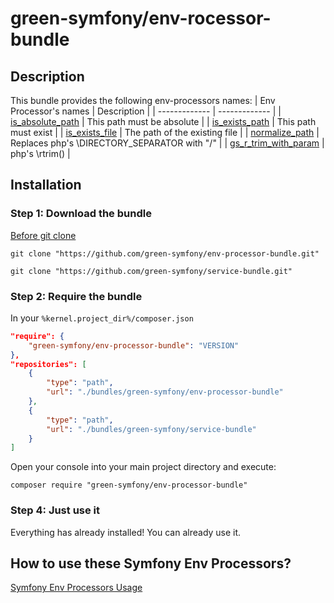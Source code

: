 green-symfony/env-rocessor-bundle
========

## Description

This bundle provides the following env-processors names:
| Env Processor's names | Description |
| ------------- | ------------- |
| [is_absolute_path](https://github.com/green-symfony/env-processor-bundle/blob/main/src/DependencyInjection/IsAbsolutePathVarProcessor.php) | This path must be absolute |
| [is_exists_path](https://github.com/green-symfony/env-processor-bundle/blob/main/src/DependencyInjection/IsExistsPathVarProcessor.php) | This path must exist |
| [is_exists_file](https://github.com/green-symfony/env-processor-bundle/blob/main/src/DependencyInjection/IsExistsFileVarProcessor.php) | The path of the existing file |
| [normalize_path](https://github.com/green-symfony/env-processor-bundle/blob/main/src/DependencyInjection/NormalizePathEnvVarProcessor.php) | Replaces php's \DIRECTORY_SEPARATOR with "/" |
| [gs_r_trim_with_param](https://github.com/green-symfony/env-processor-bundle/blob/main/src/DependencyInjection/RTrimVarProcessor.php) | php's \rtrim() |

## Installation

### Step 1: Download the bundle

[Before git clone](https://github.com/green-symfony/docs/blob/main/docs/bundles_green_symfony%20mkdir.md)

```console
git clone "https://github.com/green-symfony/env-processor-bundle.git"
```

```console
git clone "https://github.com/green-symfony/service-bundle.git"
```

### Step 2: Require the bundle

In your `%kernel.project_dir%/composer.json`

```json
"require": {
	"green-symfony/env-processor-bundle": "VERSION"
},
"repositories": [
	{
		"type": "path",
		"url": "./bundles/green-symfony/env-processor-bundle"
	},
	{
		"type": "path",
		"url": "./bundles/green-symfony/service-bundle"
	}
]
```

Open your console into your main project directory and execute:

```console
composer require "green-symfony/env-processor-bundle"
```

### Step 4: Just use it

Everything has already installed!
You can already use it.

## How to use these Symfony Env Processors?

[Symfony Env Processors Usage](https://github.com/green-symfony/docs/blob/main/docs/symfony%20env-processors%20usage.md)